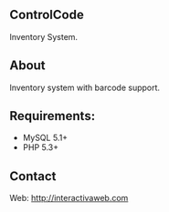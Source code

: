 ControlCode
-----

Inventory System.


About
-----

Inventory system with barcode support.


Requirements:
-------------
- MySQL 5.1+
- PHP 5.3+


Contact
--------
Web: http://interactivaweb.com